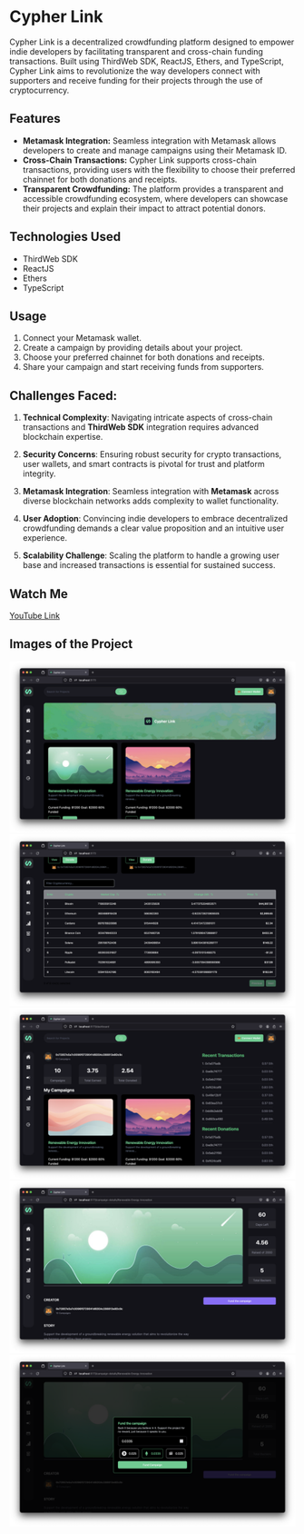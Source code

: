 # Cypher Link

Cypher Link is a decentralized crowdfunding platform designed to empower indie developers by facilitating transparent and cross-chain funding transactions. Built using ThirdWeb SDK, ReactJS, Ethers, and TypeScript, Cypher Link aims to revolutionize the way developers connect with supporters and receive funding for their projects through the use of cryptocurrency.

## Features

- **Metamask Integration:** Seamless integration with Metamask allows developers to create and manage campaigns using their Metamask ID.
- **Cross-Chain Transactions:** Cypher Link supports cross-chain transactions, providing users with the flexibility to choose their preferred chainnet for both donations and receipts.
- **Transparent Crowdfunding:** The platform provides a transparent and accessible crowdfunding ecosystem, where developers can showcase their projects and explain their impact to attract potential donors.

## Technologies Used

- ThirdWeb SDK
- ReactJS
- Ethers
- TypeScript

## Usage

1. Connect your Metamask wallet.
2. Create a campaign by providing details about your project.
3. Choose your preferred chainnet for both donations and receipts.
4. Share your campaign and start receiving funds from supporters.

## Challenges Faced:
1. **Technical Complexity**: Navigating intricate aspects of cross-chain transactions and **ThirdWeb SDK** integration requires advanced blockchain expertise.

2. **Security Concerns**: Ensuring robust security for crypto transactions, user wallets, and smart contracts is pivotal for trust and platform integrity.

3. **Metamask Integration**: Seamless integration with **Metamask** across diverse blockchain networks adds complexity to wallet functionality.

4. **User Adoption**: Convincing indie developers to embrace decentralized crowdfunding demands a clear value proposition and an intuitive user experience.

5. **Scalability Challenge**: Scaling the platform to handle a growing user base and increased transactions is essential for sustained success.

## Watch Me

[YouTube Link](link)

## Images of the Project

![Image 1](./working-images/image1.png)
![Image 2](./working-images/image2.png)
![Image 3](./working-images/image3.png)
![Image 4](./working-images/image4.png)
![Image 5](./working-images/image5.png)
